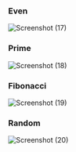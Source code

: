 ### Even
![Screenshot (17)](https://github.com/user-attachments/assets/640ec217-5e86-405b-a934-e00dc6f31d06)

### Prime
![Screenshot (18)](https://github.com/user-attachments/assets/4809e75f-45bf-410f-b92b-0268b9a827a2)


### Fibonacci
![Screenshot (19)](https://github.com/user-attachments/assets/14eb667c-1b17-4ac0-bd05-a4c0e51ecfaa)


### Random
![Screenshot (20)](https://github.com/user-attachments/assets/4239d36f-8fd8-4d50-80ef-a5f6f80be8fc)
